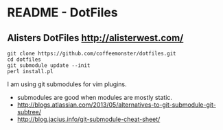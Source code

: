 README - DotFiles
=================

## Alisters DotFiles http://alisterwest.com/ ##

    git clone https://github.com/coffeemonster/dotfiles.git
    cd dotfiles
    git submodule update --init
    perl install.pl

I am using git submodules for vim plugins.
 * submodules are good when modules are mostly static.
 * http://blogs.atlassian.com/2013/05/alternatives-to-git-submodule-git-subtree/
 * http://blog.jacius.info/git-submodule-cheat-sheet/

